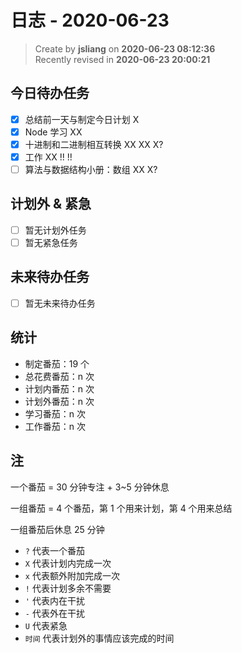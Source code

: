 日志 - 2020-06-23
===

> Create by **jsliang** on **2020-06-23 08:12:36**  
> Recently revised in **2020-06-23 20:00:21**  

## 今日待办任务

* [x] 总结前一天与制定今日计划 X
* [x] Node 学习 XX
* [x] 十进制和二进制相互转换 XX XX X?
* [x] 工作 XX !! !!
* [ ] 算法与数据结构小册：数组 XX X?

## 计划外 & 紧急

* [ ] 暂无计划外任务
* [ ] 暂无紧急任务

## 未来待办任务

* [ ] 暂无未来待办任务

## 统计

* 制定番茄：19 个
* 总花费番茄：n 次
* 计划内番茄：n 次
* 计划外番茄：n 次
* 学习番茄：n 次
* 工作番茄：n 次

## 注

一个番茄 = 30 分钟专注 + 3~5 分钟休息

一组番茄 = 4 个番茄，第 1 个用来计划，第 4 个用来总结

一组番茄后休息 25 分钟

* `?` 代表一个番茄
* `X` 代表计划内完成一次
* `x` 代表额外附加完成一次
* `!` 代表计划多余不需要
* `'` 代表内在干扰
* `-` 代表外在干扰
* `U` 代表紧急
* `时间` 代表计划外的事情应该完成的时间
